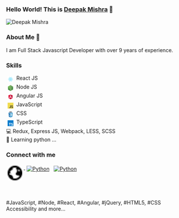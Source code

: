 
### Hello World! This is [Deepak Mishra](https://www.deepakmishra.com/) 👋

<p align="left"> 
	<img src="https://komarev.com/ghpvc/?username=deepak-mishra&color=blue" alt="Deepak Mishra" /> 
</p>


### About Me 🚀
I am Full Stack Javascript Developer with over 9 years of experience.


###  Skills 


<img src="https://raw.githubusercontent.com/github/explore/80688e429a7d4ef2fca1e82350fe8e3517d3494d/topics/react/react.png" alt="React" height="16" style="vertical-align:top; margin:4px"> React JS<br>
<img src="https://raw.githubusercontent.com/github/explore/80688e429a7d4ef2fca1e82350fe8e3517d3494d/topics/nodejs/nodejs.png" alt="Node JS" height="16" style="vertical-align:top; margin:4px"> Node JS <br>
<img src="https://raw.githubusercontent.com/github/explore/80688e429a7d4ef2fca1e82350fe8e3517d3494d/topics/angular/angular.png" alt="Angular" height="16" style="vertical-align:top; margin:4px"> Angular JS<br>
<img src="https://raw.githubusercontent.com/github/explore/80688e429a7d4ef2fca1e82350fe8e3517d3494d/topics/javascript/javascript.png" alt="Javascript" height="16" style="vertical-align:top; margin:4px"> JavaScript<br>
<img src="https://raw.githubusercontent.com/github/explore/80688e429a7d4ef2fca1e82350fe8e3517d3494d/topics/css/css.png" alt="css" height="16" style="vertical-align:top; margin:4px"> CSS <br>
<img src="https://raw.githubusercontent.com/github/explore/80688e429a7d4ef2fca1e82350fe8e3517d3494d/topics/typescript/typescript.png" alt="css" height="16" style="vertical-align:top; margin:4px"> TypeScript <br>	
💻 Redux, Express JS, Webpack, LESS, SCSS<br>
🌱 Learning python ...



### Connect with me 
<a href="https://www.deepakmishra.com" target="_blank" rel="noopener noreferrer"> <img src="https://raw.githubusercontent.com/iconic/open-iconic/master/svg/globe.svg" alt="Python" height="40" style="vertical-align:top; margin:4px"> </a>
 <a href="https://www.linkedin.com/in/ptdeepakmishra/" target="_blank" rel="noopener noreferrer"> <img src="https://cdn.jsdelivr.net/npm/simple-icons@v3/icons/linkedin.svg" alt="Python" height="40" style="vertical-align:top; margin:4px"></a>
 <a href="mailto:hello@deepakmishra.com"> <img src="https://cdn.jsdelivr.net/npm/simple-icons@v3/icons/gmail.svg" alt="Python" height="40" style="vertical-align:top; margin:4px"></a>


<br>
<br>
#JavaScript, #Node, #React, #Angular, #jQuery, #HTML5, #CSS Accessibility and more…



